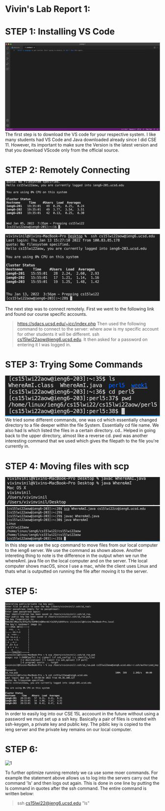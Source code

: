 # Vivin's Lab Report 1:

# STEP 1: Installing VS Code 
![vscode installed](installedvscode.png)
The first step is to download the VS code for your respective system. I like many students had VS Code and Java downloaded already since I did CSE 11. However, its important to make sure the Version is the latest version and that you download VScode only from the official source. 

# STEP 2: Remotely Connecting 
![remote connection](remotelyconnecting.png)

![ssh 2](ssh2.png)

The next step was to connect remotely. First we went to the following link and found our course specific accounts. 

> https://sdacs.ucsd.edu/~icc/index.php
Then used the following command to connect to the server: where aow is my specific account for other students it will be different.
ssh cs15lwi22aow@ieng6.ucsd.edu. It then asked for a password on entering it I was logged in. 

# STEP 3: Trying Some Commands 
![somecommands1](somecommands1.png)
We tried some different commands, one was cd which essentially changed directory to a file deeper within the file System. Essentially
cd file name. We also had ls which listed the files in a certain directory. cd.. Helped in going back to the upper directory, almost like a reverse cd.  pwd was another interesting command that we used which gives the filepath to the file you're currently in. 

# STEP 4: Moving files with scp 
![scp1](whereamilocal.png)
![scp2](scp2.png)
In this step we use the scp command to move files from our local computer to the ieng6 server. We use the command as shown above. Another intereting thing to note is the difference in the output when we run the whereAmI. java file on the local computer and on the server. THe local computer shows macOS, since I use a mac, while the client uses Linux and thats what is outputted on running the file after moving it to the server.       

# STEP 5: 
![Generation of public/private key to help with logging in](publickey.png)
In order to easily log into our CSE 15L accoount in the future without using a password we must set up a ssh key. Basically a pair of files is created with ssh-keygen, a private key and public key. The piblic key is copied to the ieng server and the private key remains on our local computer. 

# STEP 6:
![1](optimizw1.png)

To further optimize running remotely we ca  use some moer commands. For example the statement above allows us to log into the servers carry out the command 'ls' and then logs out again. This is done in one line by putting the ls command in quotes after the ssh command. The entire command is written below: 
>  ssh cs15lwi22@ieng6.ucsd.edu "ls"

